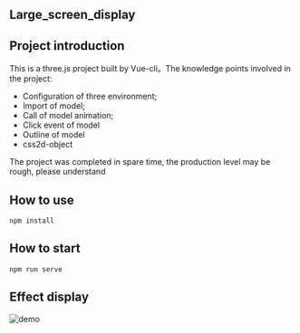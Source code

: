 ## Large_screen_display



##  Project introduction

This is a three.js project built by Vue-cli。The knowledge points involved in the project: 

- Configuration of three environment; 
- Import of model; 
- Call of model animation; 
- Click event of model 
- Outline of model 
- css2d-object



The project was completed in spare time, the production level may be rough, please understand



##  How to use

```
npm install
```



##  How to start

```
npm run serve
```



##  Effect display

![demo](https://github.com/fengtianxi001/Large_screen_display/blob/main/screenShot/demo.gif?raw=true)

